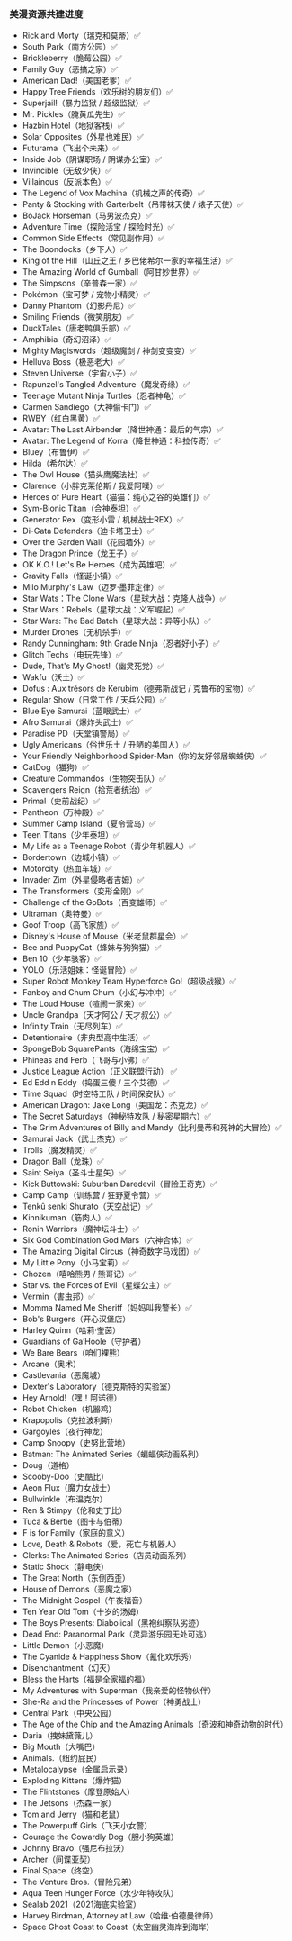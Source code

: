 ### 美漫资源共建进度
- Rick and Morty（瑞克和莫蒂）✅
- South Park（南方公园）✅
- Brickleberry（脆莓公园）✅
- Family Guy（恶搞之家）✅
- American Dad!（美国老爹）✅
- Happy Tree Friends（欢乐树的朋友们）✅
- Superjail!（暴力监狱 / 超级监狱）✅
- Mr. Pickles（腌黄瓜先生）✅
- Hazbin Hotel（地狱客栈）✅
- Solar Opposites（外星也难民）✅
- Futurama（飞出个未来）✅
- Inside Job（阴谋职场 / 阴谋办公室）✅
- Invincible（无敌少侠）✅
- Villainous（反派本色）✅
- The Legend of Vox Machina（机械之声的传奇）✅
- Panty & Stocking with Garterbelt（吊带袜天使 / 婊子天使）✅
- BoJack Horseman（马男波杰克）✅
- Adventure Time（探险活宝 / 探险时光）✅
- Common Side Effects（常见副作用）✅
- The Boondocks（乡下人）✅
- King of the Hill（山丘之王 / 乡巴佬希尔一家的幸福生活）✅
- The Amazing World of Gumball（阿甘妙世界）✅
- The Simpsons（辛普森一家）✅
- Pokémon（宝可梦 / 宠物小精灵）✅
- Danny Phantom（幻影丹尼）✅
- Smiling Friends（微笑朋友）✅
- DuckTales（唐老鸭俱乐部）✅
- Amphibia（奇幻沼泽）✅
- Mighty Magiswords（超级魔剑 / 神剑变变变）✅
- Helluva Boss（极恶老大）✅
- Steven Universe（宇宙小子）✅
- Rapunzel's Tangled Adventure（魔发奇缘）✅
- Teenage Mutant Ninja Turtles（忍者神龟）✅
- Carmen Sandiego（大神偷卡门）✅
- RWBY（红白黑黄）✅
- Avatar: The Last Airbender（降世神通：最后的气宗）✅
- Avatar: The Legend of Korra（降世神通：科拉传奇）✅
- Bluey（布鲁伊）✅
- Hilda（希尔达）✅
- The Owl House（猫头鹰魔法社）✅
- Clarence（小胖克莱伦斯 / 我爱阿噗）✅
- Heroes of Pure Heart（猫猫：纯心之谷的英雄们）✅
- Sym-Bionic Titan（合神泰坦）✅
- Generator Rex（变形小雷 / 机械战士REX）✅
- Di-Gata Defenders（迪卡塔卫士）✅
- Over the Garden Wall（花园墙外）✅
- The Dragon Prince（龙王子）✅
- OK K.O.! Let's Be Heroes（成为英雄吧）✅
- Gravity Falls（怪诞小镇）✅
- Milo Murphy's Law（迈罗·墨菲定律）✅
- Star Wats：The Clone Wars（星球大战：克隆人战争）✅
- Star Wars：Rebels（星球大战：义军崛起）✅
- Star Wars: The Bad Batch（星球大战：异等小队）✅
- Murder Drones（无机杀手）✅
- Randy Cunningham: 9th Grade Ninja（忍者好小子）✅
- Glitch Techs（电玩先锋）✅
- Dude, That's My Ghost!（幽灵死党）✅
- Wakfu（沃土）✅
- Dofus : Aux trésors de Kerubim（德弗斯战记 / 克鲁布的宝物）✅
- Regular Show（日常工作 / 天兵公园）✅
- Blue Eye Samurai（蓝眼武士）✅
- Afro Samurai（爆炸头武士）✅
- Paradise PD（天堂镇警局）✅
- Ugly Americans（俗世乐土 / 丑陋的美国人）✅
- Your Friendly Neighborhood Spider-Man（你的友好邻居蜘蛛侠）✅
- CatDog（猫狗）✅
- Creature Commandos（生物突击队）✅
- Scavengers Reign（拾荒者统治）✅
- Primal（史前战纪）✅
- Pantheon（万神殿）✅
- Summer Camp Island（夏令营岛）✅
- Teen Titans（少年泰坦）✅
- My Life as a Teenage Robot（青少年机器人）✅
- Bordertown（边城小镇）✅
- Motorcity（热血车城）✅
- Invader Zim（外星侵略者吉姆）✅
- The Transformers（变形金刚）✅
- Challenge of the GoBots（百变雄师）✅
- Ultraman（奥特曼）✅ 
- Goof Troop（高飞家族）✅
- Disney's House of Mouse（米老鼠群星会）✅
- Bee and PuppyCat（蜂妹与狗狗猫）✅
- Ben 10（少年骇客）✅
- YOLO（乐活姐妹：怪诞冒险）✅
- Super Robot Monkey Team Hyperforce Go!（超级战猴）✅
- Fanboy and Chum Chum（小幻与冲冲）✅
- The Loud House（喧闹一家亲）✅ 
- Uncle Grandpa（天才阿公 / 天才叔公）✅
- Infinity Train（无尽列车）✅
- Detentionaire（非典型高中生活）✅
- SpongeBob SquarePants（海绵宝宝）✅
- Phineas and Ferb（飞哥与小佛）✅
- Justice League Action（正义联盟行动） ✅
- Ed Edd n Eddy（捣蛋三傻 / 三个艾德）✅
- Time Squad（时空特工队 / 时间保安队）✅
- American Dragon: Jake Long（美国龙：杰克龙）✅
- The Secret Saturdays（神秘特攻队 / 秘密星期六）✅
- The Grim Adventures of Billy and Mandy（比利曼蒂和死神的大冒险）✅
- Samurai Jack（武士杰克）✅
- Trolls（魔发精灵）✅
- Dragon Ball（龙珠）✅
- Saint Seiya（圣斗士星矢）✅
- Kick Buttowski: Suburban Daredevil（冒险王奇克）✅
- Camp Camp（训练营 / 狂野夏令营）✅
- Tenkû senki Shurato（天空战记）✅
- Kinnikuman（筋肉人）✅
- Ronin Warriors（魔神坛斗士）✅
- Six God Combination God Mars（六神合体）✅
- The Amazing Digital Circus（神奇数字马戏团）✅
- My Little Pony（小马宝莉）✅
- Chozen（嘻哈熊男 / 熊哥记）✅
- Star vs. the Forces of Evil（星蝶公主）✅
- Vermin（害虫邦）✅
- Momma Named Me Sheriff（妈妈叫我警长）✅
- Bob's Burgers（开心汉堡店）
- Harley Quinn（哈莉·奎茵）
- Guardians of Ga’Hoole（守护者）
- We Bare Bears（咱们裸熊）
- Arcane（奥术）
- Castlevania（恶魔城）
- Dexter's Laboratory（德克斯特的实验室）
- Hey Arnold!（嘿！阿诺德）
- Robot Chicken（机器鸡）
- Krapopolis（克拉波利斯）
- Gargoyles（夜行神龙）
- Camp Snoopy（史努比营地）
- Batman: The Animated Series（蝙蝠侠动画系列）
- Doug（道格）
- Scooby-Doo（史酷比）
- Aeon Flux（魔力女战士）
- Bullwinkle（布温克尔）
- Ren & Stimpy（伦和史丁比）
- Tuca & Bertie（图卡与伯蒂）
- F is for Family（家庭的意义）
- Love, Death & Robots（爱，死亡与机器人）
- Clerks: The Animated Series（店员动画系列）
- Static Shock（静电侠）
- The Great North（东倒西歪）
- House of Demons（恶魔之家）
- The Midnight Gospel（午夜福音）
- Ten Year Old Tom（十岁的汤姆）
- The Boys Presents: Diabolical（黑袍纠察队劣迹）
- Dead End: Paranormal Park（灵异游乐园无处可逃）
- Little Demon（小恶魔）
- The Cyanide & Happiness Show（氰化欢乐秀）
- Disenchantment（幻灭）
- Bless the Harts（福是全家福的福）
- My Adventures with Superman（我亲爱的怪物伙伴）
- She-Ra and the Princesses of Power（神勇战士）
- Central Park（中央公园）
- The Age of the Chip and the Amazing Animals（奇波和神奇动物的时代）
- Daria（拽妹黛薇儿）
- Big Mouth（大嘴巴）
- Animals.（纽约屁民）
- Metalocalypse（金属启示录）
- Exploding Kittens（爆炸猫）
- The Flintstones（摩登原始人）
- The Jetsons（杰森一家）
- Tom and Jerry（猫和老鼠）
- The Powerpuff Girls（飞天小女警）
- Courage the Cowardly Dog（胆小狗英雄）
- Johnny Bravo（强尼布拉沃）
- Archer（间谍亚契）
- Final Space（终空）
- The Venture Bros.（冒险兄弟）
- Aqua Teen Hunger Force（水少年特攻队）
- Sealab 2021（2021海底实验室）
- Harvey Birdman, Attorney at Law（哈维·伯德曼律师）
- Space Ghost Coast to Coast（太空幽灵海岸到海岸）